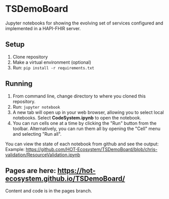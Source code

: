 # TSDemoBoard
Jupyter notebooks for showing the evolving set of services configured and implemented in a HAPI-FHIR server.

## Setup
1. Clone repository
2. Make a virtual environment (optional)
3. Run: `pip install -r requirements.txt`

## Running
1. From command line, change directory to where you cloned this repository.
2. Run: `jupyter notebook`
3. A new tab will open up in your web browser, allowing you to select local notebooks. Select **CodeSystem.ipynb** to open the notebook.
4. You can run cells one at a time by clicking the "Run" button from the toolbar. Alternatively, you can run them all by opening the "Cell" menu and selecting "Run all".


You can view the state of each notebook from github and see the output:
Example: https://github.com/HOT-Ecosystem/TSDemoBoard/blob/chris-validation/ResourceValidation.ipynb 


## Pages are here: https://hot-ecosystem.github.io/TSDemoBoard/ 
Content and code is in the pages branch.
